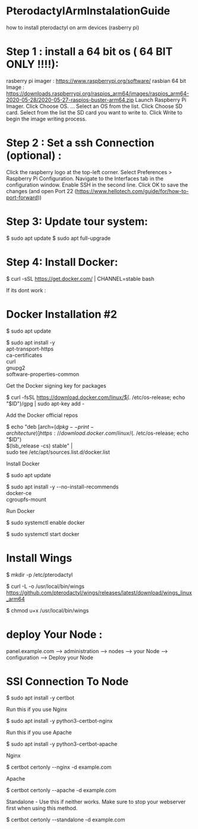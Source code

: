# PterodactylArmInstalationGuide
how to install pterodactyl on arm devices (rasberry pi)


# Step 1 : install a 64 bit os ( 64 BIT ONLY !!!!):
 
  rasberry pi imager : https://www.raspberrypi.org/software/ 
  rasbian 64 bit Image : https://downloads.raspberrypi.org/raspios_arm64/images/raspios_arm64-2020-05-28/2020-05-27-raspios-buster-arm64.zip
  Launch Raspberry Pi Imager.
  Click Choose OS. ...
  Select an OS from the list.
  Click Choose SD card.
  Select from the list the SD card you want to write to.
  Click Write to begin the image writing process.

# Step 2 : Set a ssh Connection (optional) :
  
  Click the raspberry logo at the top-left corner.
  Select Preferences > Raspberry Pi Configuration.
  Navigate to the Interfaces tab in the configuration window.
  Enable SSH in the second line.
  Click OK to save the changes
  (and open Port 22 (https://www.hellotech.com/guide/for/how-to-port-forward))

# Step 3: Update tour system:
  
  $ sudo apt update
  $ sudo apt full-upgrade
  
# Step 4: Install Docker:
 
 $ curl -sSL https://get.docker.com/ | CHANNEL=stable bash
 
 If its dont work :
 
  # Docker Installation #2
$ sudo apt update

$ sudo apt install -y \
     apt-transport-https \
     ca-certificates \
     curl \
     gnupg2 \
     software-properties-common

 Get the Docker signing key for packages
 
$ curl -fsSL https://download.docker.com/linux/$(. /etc/os-release; echo "$ID")/gpg | sudo apt-key add -

 Add the Docker official repos
 
$ echo "deb [arch=$(dpkg --print-architecture)] https://download.docker.com/linux/$(. /etc/os-release; echo "$ID") \
     $(lsb_release -cs) stable" | \
    sudo tee /etc/apt/sources.list.d/docker.list

 Install Docker
 
$ sudo apt update

$ sudo apt install -y --no-install-recommends \
    docker-ce \
    cgroupfs-mount
    
Run Docker 

$ sudo systemctl enable docker

$ sudo systemctl start docker

# Install Wings 
$ mkdir -p /etc/pterodactyl

$ curl -L -o /usr/local/bin/wings https://github.com/pterodactyl/wings/releases/latest/download/wings_linux_arm64

$ chmod u+x /usr/local/bin/wings

# deploy Your Node :
  panel.example.com --> administration --> nodes --> your Node --> configuration --> Deploy your Node
  
# SSl Connection To Node
  $ sudo apt install -y certbot
  
  Run this if you use Nginx
  
  $ sudo apt install -y python3-certbot-nginx
  
  Run this if you use Apache
  
  $ sudo apt install -y python3-certbot-apache
  
  Nginx
  
  $ certbot certonly --nginx -d example.com
  
  Apache
  
  $ certbot certonly --apache -d example.com
  
  Standalone - Use this if neither works. Make sure to stop your webserver first when using this method.
  
  $ certbot certonly --standalone -d example.com


